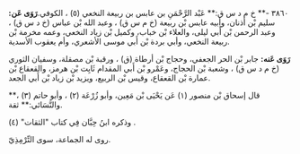 ٣٨٦٠ -** خ م د س ق:** عَبْد الرَّحْمَنِ بن عابس بن ربيعة النخعي (٥) ، الكوفي.**رَوَى عَن:** سليم بْن أذنان، وأبيه عابس بْن ربيعة (خ م س ق) ، وعبد الله بْن عباس (خ د س ق) ، وعبد الرحمن بْن أَبي ليلى، والعلاء بْن خباب، وكميل بْن زياد النخعي، وعمه مخرمة بْن ربيعة النخعي، وأبي بردة بْن أَبي موسى الأشعري، وأم يعقوب الأسدية.

**رَوَى عَنه:** جابر بْن الحر الجعفي، وحجاج بْن أرطاة (ق) ، ورقبة بْن مصقلة، وسفيان الثوري (خ م د س ق) ، وشعبة بْن الحجاج، وعَمْرو بْن أَبي المقدام ثَابِت بْن هرمز، والقعقاع بْن عمارة بْن القعقاع، وقيس بْن الربيع، ويزيد بْن زياد بْن أَبي الجعد.

قال إسحاق بْن منصور (١) عَن يَحْيَى بْن مَعِين، وأبو زُرْعَة (٢) ، وأبو حاتم (٣) ،** والنَّسَائي:** ثقة.

وذكره ابنُ حِبَّان فِي كتاب "الثقات" (٤) .

روى له الجماعة، سوى التِّرْمِذِيّ.